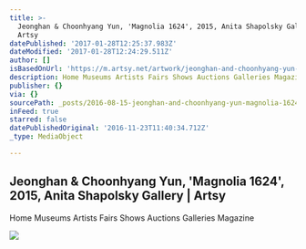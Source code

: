```yaml
---
title: >-
  Jeonghan & Choonhyang Yun, 'Magnolia 1624', 2015, Anita Shapolsky Gallery |
  Artsy
datePublished: '2017-01-28T12:25:37.983Z'
dateModified: '2017-01-28T12:24:29.511Z'
author: []
isBasedOnUrl: 'https://m.artsy.net/artwork/jeonghan-and-choonhyang-yun-magnolia-1624'
description: Home Museums Artists Fairs Shows Auctions Galleries Magazine
publisher: {}
via: {}
sourcePath: _posts/2016-08-15-jeonghan-and-choonhyang-yun-magnolia-1624-2015-anita-shap.md
inFeed: true
starred: false
datePublishedOriginal: '2016-11-23T11:40:34.712Z'
_type: MediaObject

---
```

<article style=""><h1>Jeonghan &amp; Choonhyang Yun, 'Magnolia 1624', 2015, Anita Shapolsky Gallery | Artsy</h1><p>Home Museums Artists Fairs Shows Auctions Galleries Magazine</p><img src="https://d32dm0rphc51dk.cloudfront.net/HJ2fdJYmPBo7VomM9N2Ulw/large.jpg" /></article>